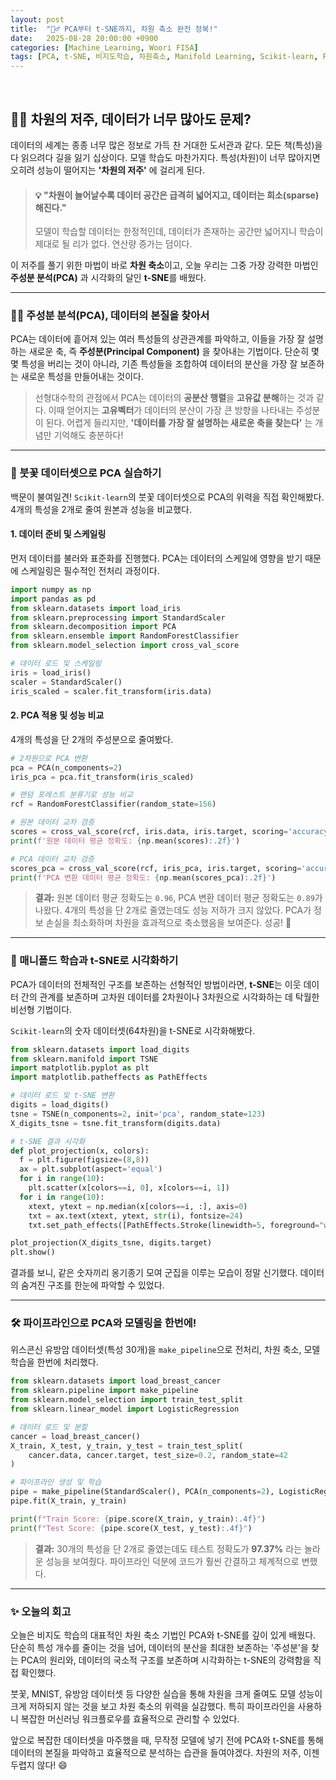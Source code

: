 ```yaml
---
layout: post
title:  "🧙‍♂️ PCA부터 t-SNE까지, 차원 축소 완전 정복!"
date:   2025-08-28 20:00:00 +0900
categories: [Machine_Learning, Woori FISA]
tags: [PCA, t-SNE, 비지도학습, 차원축소, Manifold Learning, Scikit-learn, Python, '#우리FIS아카데미', '#우리FISA', '#AI엔지니어링', '#K-디지털트레이닝', '#우리에프아이에스', '#글로벌소프트웨어캠퍼스']
---
```


<br>

## 😵‍💫 차원의 저주, 데이터가 너무 많아도 문제?

데이터의 세계는 종종 너무 많은 정보로 가득 찬 거대한 도서관과 같다. 모든 책(특성)을 다 읽으려다 길을 잃기 십상이다. 모델 학습도 마찬가지다. 특성(차원)이 너무 많아지면 오히려 성능이 떨어지는 **'차원의 저주'** 에 걸리게 된다.

> #### 💡 "차원이 늘어날수록 데이터 공간은 급격히 넓어지고, 데이터는 희소(sparse)해진다."
> 모델이 학습할 데이터는 한정적인데, 데이터가 존재하는 공간만 넓어지니 학습이 제대로 될 리가 없다. 연산량 증가는 덤이다.

이 저주를 풀기 위한 마법이 바로 **차원 축소**이고, 오늘 우리는 그중 가장 강력한 마법인 **주성분 분석(PCA)** 과 시각화의 달인 **t-SNE**를 배웠다.

---

### 🧙‍♂️ 주성분 분석(PCA), 데이터의 본질을 찾아서

PCA는 데이터에 흩어져 있는 여러 특성들의 상관관계를 파악하고, 이들을 가장 잘 설명하는 새로운 축, 즉 **주성분(Principal Component)** 을 찾아내는 기법이다. 단순히 몇몇 특성을 버리는 것이 아니라, 기존 특성들을 조합하여 데이터의 분산을 가장 잘 보존하는 새로운 특성을 만들어내는 것이다.

> 선형대수학의 관점에서 PCA는 데이터의 **공분산 행렬**을 **고유값 분해**하는 것과 같다. 이때 얻어지는 **고유벡터**가 데이터의 분산이 가장 큰 방향을 나타내는 주성분이 된다. 어렵게 들리지만, **'데이터를 가장 잘 설명하는 새로운 축을 찾는다'** 는 개념만 기억해도 충분하다!

---

### 🚀 붓꽃 데이터셋으로 PCA 실습하기

백문이 불여일견! `Scikit-learn`의 붓꽃 데이터셋으로 PCA의 위력을 직접 확인해봤다. 4개의 특성을 2개로 줄여 원본과 성능을 비교했다.

#### 1. 데이터 준비 및 스케일링

먼저 데이터를 불러와 표준화를 진행했다. PCA는 데이터의 스케일에 영향을 받기 때문에 스케일링은 필수적인 전처리 과정이다.

```python
import numpy as np
import pandas as pd
from sklearn.datasets import load_iris
from sklearn.preprocessing import StandardScaler
from sklearn.decomposition import PCA
from sklearn.ensemble import RandomForestClassifier
from sklearn.model_selection import cross_val_score

# 데이터 로드 및 스케일링
iris = load_iris()
scaler = StandardScaler()
iris_scaled = scaler.fit_transform(iris.data)
```

#### 2. PCA 적용 및 성능 비교

4개의 특성을 단 2개의 주성분으로 줄여봤다.

```python
# 2차원으로 PCA 변환
pca = PCA(n_components=2)
iris_pca = pca.fit_transform(iris_scaled)

# 랜덤 포레스트 분류기로 성능 비교
rcf = RandomForestClassifier(random_state=156)

# 원본 데이터 교차 검증
scores = cross_val_score(rcf, iris.data, iris.target, scoring='accuracy', cv=3)
print(f'원본 데이터 평균 정확도: {np.mean(scores):.2f}')

# PCA 데이터 교차 검증
scores_pca = cross_val_score(rcf, iris_pca, iris.target, scoring='accuracy', cv=3)
print(f'PCA 변환 데이터 평균 정확도: {np.mean(scores_pca):.2f}')
```

> **결과:** 원본 데이터 평균 정확도는 `0.96`, PCA 변환 데이터 평균 정확도는 `0.89`가 나왔다.
> 4개의 특성을 단 2개로 줄였는데도 성능 저하가 크지 않았다. PCA가 정보 손실을 최소화하며 차원을 효과적으로 축소했음을 보여준다. 성공! 🎉

---

### 🎨 매니폴드 학습과 t-SNE로 시각화하기

PCA가 데이터의 전체적인 구조를 보존하는 선형적인 방법이라면, **t-SNE**는 이웃 데이터 간의 관계를 보존하며 고차원 데이터를 2차원이나 3차원으로 시각화하는 데 탁월한 비선형 기법이다.

`Scikit-learn`의 숫자 데이터셋(64차원)을 t-SNE로 시각화해봤다.

```python
from sklearn.datasets import load_digits
from sklearn.manifold import TSNE
import matplotlib.pyplot as plt
import matplotlib.patheffects as PathEffects

# 데이터 로드 및 t-SNE 변환
digits = load_digits()
tsne = TSNE(n_components=2, init='pca', random_state=123)
X_digits_tsne = tsne.fit_transform(digits.data)

# t-SNE 결과 시각화
def plot_projection(x, colors):
  f = plt.figure(figsize=(8,8))
  ax = plt.subplot(aspect='equal')
  for i in range(10):
    plt.scatter(x[colors==i, 0], x[colors==i, 1])
  for i in range(10):
    xtext, ytext = np.median(x[colors==i, :], axis=0)
    txt = ax.text(xtext, ytext, str(i), fontsize=24)
    txt.set_path_effects([PathEffects.Stroke(linewidth=5, foreground="w"), PathEffects.Normal()])

plot_projection(X_digits_tsne, digits.target)
plt.show()
```
결과를 보니, 같은 숫자끼리 옹기종기 모여 군집을 이루는 모습이 정말 신기했다. 데이터의 숨겨진 구조를 한눈에 파악할 수 있었다.

---

### 🛠️ 파이프라인으로 PCA와 모델링을 한번에!

위스콘신 유방암 데이터셋(특성 30개)을 `make_pipeline`으로 전처리, 차원 축소, 모델 학습을 한번에 처리했다.

```python
from sklearn.datasets import load_breast_cancer
from sklearn.pipeline import make_pipeline
from sklearn.model_selection import train_test_split
from sklearn.linear_model import LogisticRegression

# 데이터 로드 및 분할
cancer = load_breast_cancer()
X_train, X_test, y_train, y_test = train_test_split(
    cancer.data, cancer.target, test_size=0.2, random_state=42
)

# 파이프라인 생성 및 학습
pipe = make_pipeline(StandardScaler(), PCA(n_components=2), LogisticRegression())
pipe.fit(X_train, y_train)

print(f"Train Score: {pipe.score(X_train, y_train):.4f}")
print(f"Test Score: {pipe.score(X_test, y_test):.4f}")
```
> **결과:** 30개의 특성을 단 2개로 줄였는데도 테스트 정확도가 **97.37%** 라는 놀라운 성능을 보여줬다. 파이프라인 덕분에 코드가 훨씬 간결하고 체계적으로 변했다.

---

### ✨ 오늘의 회고

오늘은 비지도 학습의 대표적인 차원 축소 기법인 PCA와 t-SNE를 깊이 있게 배웠다. 단순히 특성 개수를 줄이는 것을 넘어, 데이터의 분산을 최대한 보존하는 '주성분'을 찾는 PCA의 원리와, 데이터의 국소적 구조를 보존하며 시각화하는 t-SNE의 강력함을 직접 확인했다.

붓꽃, MNIST, 유방암 데이터셋 등 다양한 실습을 통해 차원을 크게 줄여도 모델 성능이 크게 저하되지 않는 것을 보고 차원 축소의 위력을 실감했다. 특히 파이프라인을 사용하니 복잡한 머신러닝 워크플로우를 효율적으로 관리할 수 있었다.

앞으로 복잡한 데이터셋을 마주했을 때, 무작정 모델에 넣기 전에 PCA와 t-SNE를 통해 데이터의 본질을 파악하고 효율적으로 분석하는 습관을 들여야겠다. 차원의 저주, 이젠 두렵지 않다! 😄